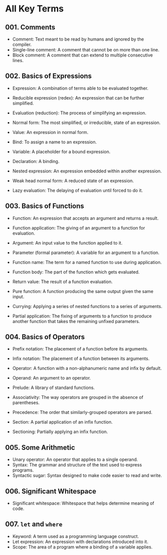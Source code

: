 # All Key Terms

## 001. Comments

* Comment: Text meant to be read by humans and ignored by the compiler.
* Single-line comment: A comment that cannot be on more than one line.
* Block comment: A comment that can extend to multiple consecutive lines.

## 002. Basics of Expressions

* Expression: A combination of terms able to be evaluated together.
* Reducible expression (redex): An expression that can be further simplified.
* Evaluation (reduction): The process of simplifying an expression.
* Normal form: The most simplified, or irreducible, state of an expression.
* Value: An expression in normal form.
* Bind: To assign a name to an expression.
* Variable: A placeholder for a bound expression.
* Declaration: A binding.

* Nested expression: An expression embedded within another expression.
* Weak head normal form: A reduced state of an expression.
* Lazy evaluation: The delaying of evaluation until forced to do it.

## 003. Basics of Functions

* Function: An expression that accepts an argument and returns a result.
* Function application: The giving of an argument to a function for evaluation.
* Argument: An input value to the function applied to it.
* Parameter (formal parameter): A variable for an argument to a function.
* Function name: The term for a named function to use during application.
* Function body: The part of the function which gets evaluated.
* Return value: The result of a function evaluation.
* Pure function: A function producing the same output given the same input.

* Currying: Applying a series of nested functions to a series of arguments.
* Partial application: The fixing of arguments to a function to produce another function that takes the remaining unfixed parameters.

## 004. Basics of Operators

* Prefix notation: The placement of a function before its arguments.
* Infix notation: The placement of a function between its arguments.
* Operator: A function with a non-alphanumeric name and infix by default.
* Operand: An argument to an operator.
* Prelude: A library of standard functions.

* Associativity: The way operators are grouped in the absence of parentheses.
* Precedence: The order that similarly-grouped operators are parsed.

* Section: A partial application of an infix function.
* Sectioning: Partially applying an infix function.

## 005. Some Arithmetic

* Unary operator: An operator that applies to a single operand.
* Syntax: The grammar and structure of the text used to express programs.
* Syntactic sugar: Syntax designed to make code easier to read and write.

## 006. Significant Whitespace

* Significant whitespace: Whitespace that helps determine meaning of code.

## 007. `let` and `where`

* Keyword: A term used as a programming language construct.
* Let expression: An expression with declarations introduced into it.
* Scope: The area of a program where a binding of a variable applies.
